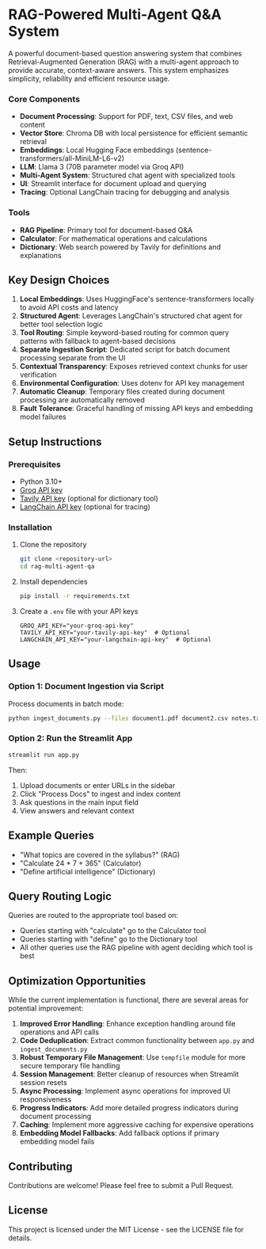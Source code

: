 # RAG-Powered Multi-Agent Q&A System

A powerful document-based question answering system that combines Retrieval-Augmented Generation (RAG) with a multi-agent approach to provide accurate, context-aware answers. This system emphasizes simplicity, reliability and efficient resource usage.



### Core Components

- **Document Processing**: Support for PDF, text, CSV files, and web content
- **Vector Store**: Chroma DB with local persistence for efficient semantic retrieval
- **Embeddings**: Local Hugging Face embeddings (sentence-transformers/all-MiniLM-L6-v2)
- **LLM**: Llama 3 (70B parameter model via Groq API)
- **Multi-Agent System**: Structured chat agent with specialized tools
- **UI**: Streamlit interface for document upload and querying
- **Tracing**: Optional LangChain tracing for debugging and analysis

### Tools

- **RAG Pipeline**: Primary tool for document-based Q&A
- **Calculator**: For mathematical operations and calculations
- **Dictionary**: Web search powered by Tavily for definitions and explanations

## Key Design Choices

1. **Local Embeddings**: Uses HuggingFace's sentence-transformers locally to avoid API costs and latency
2. **Structured Agent**: Leverages LangChain's structured chat agent for better tool selection logic
3. **Tool Routing**: Simple keyword-based routing for common query patterns with fallback to agent-based decisions
4. **Separate Ingestion Script**: Dedicated script for batch document processing separate from the UI
5. **Contextual Transparency**: Exposes retrieved context chunks for user verification
6. **Environmental Configuration**: Uses dotenv for API key management
7. **Automatic Cleanup**: Temporary files created during document processing are automatically removed
8. **Fault Tolerance**: Graceful handling of missing API keys and embedding model failures

## Setup Instructions

### Prerequisites

- Python 3.10+
- [Groq API key](https://console.groq.com/)
- [Tavily API key](https://tavily.com/) (optional for dictionary tool)
- [LangChain API key](https://smith.langchain.com/) (optional for tracing)

### Installation

1. Clone the repository
   ```bash
   git clone <repository-url>
   cd rag-multi-agent-qa
   ```

2. Install dependencies
   ```bash
   pip install -r requirements.txt
   ```

3. Create a `.env` file with your API keys
   ```
   GROQ_API_KEY="your-groq-api-key"
   TAVILY_API_KEY="your-tavily-api-key"  # Optional
   LANGCHAIN_API_KEY="your-langchain-api-key"  # Optional
   ```

## Usage

### Option 1: Document Ingestion via Script

Process documents in batch mode:

```bash
python ingest_documents.py --files document1.pdf document2.csv notes.txt --urls "https://example.com/page1" "https://example.com/page2"
```

### Option 2: Run the Streamlit App

```bash
streamlit run app.py
```

Then:
1. Upload documents or enter URLs in the sidebar
2. Click "Process Docs" to ingest and index content
3. Ask questions in the main input field
4. View answers and relevant context

## Example Queries

- "What topics are covered in the syllabus?" (RAG)
- "Calculate 24 * 7 + 365" (Calculator)
- "Define artificial intelligence" (Dictionary)

## Query Routing Logic

Queries are routed to the appropriate tool based on:
- Queries starting with "calculate" go to the Calculator tool
- Queries starting with "define" go to the Dictionary tool
- All other queries use the RAG pipeline with agent deciding which tool is best

## Optimization Opportunities

While the current implementation is functional, there are several areas for potential improvement:

1. **Improved Error Handling**: Enhance exception handling around file operations and API calls
2. **Code Deduplication**: Extract common functionality between `app.py` and `ingest_documents.py`
3. **Robust Temporary File Management**: Use `tempfile` module for more secure temporary file handling
4. **Session Management**: Better cleanup of resources when Streamlit session resets
5. **Async Processing**: Implement async operations for improved UI responsiveness
6. **Progress Indicators**: Add more detailed progress indicators during document processing
7. **Caching**: Implement more aggressive caching for expensive operations
8. **Embedding Model Fallbacks**: Add fallback options if primary embedding model fails

## Contributing

Contributions are welcome! Please feel free to submit a Pull Request.

## License

This project is licensed under the MIT License - see the LICENSE file for details.